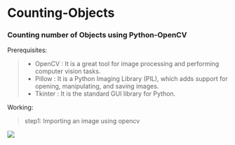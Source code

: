 # Counting-Objects
### Counting number of Objects using Python-OpenCV 

Prerequisites:
>- OpenCV  : It is a great tool for image processing and performing computer vision tasks.
>- Pillow  : It is a Python Imaging Library (PIL), which adds support for opening, manipulating, and saving images.
>- Tkinter : It is the standard GUI library for Python.

Working:
>step1: Importing an image using opencv
<img src="https://github.com/SaiSwarup27/Counting-Objects/images/objects2.jpg">

